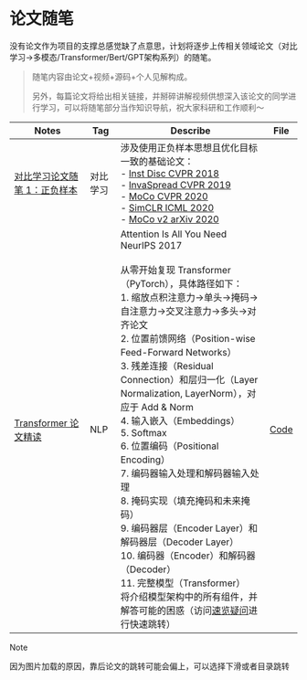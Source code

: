 # 论文随笔

没有论文作为项目的支撑总感觉缺了点意思，计划将逐步上传相关领域论文（对比学习->多模态/Transformer/Bert/GPT架构系列）的随笔。

> 随笔内容由论文+视频+源码+个人见解构成。
>
> 另外，每篇论文将给出相关链接，并掰碎讲解视频供想深入该论文的同学进行学习，可以将随笔部分当作知识导航，祝大家科研和工作顺利～

| Notes                                                        | Tag      | Describe                                                     | File                                                         |
| ------------------------------------------------------------ | -------- | ------------------------------------------------------------ | ------------------------------------------------------------ |
| [对比学习论文随笔 1：正负样本](https://github.com/Hoper-J/AI-Guide-and-Demos-zh_CN/blob/master/PaperNotes/对比学习论文随笔%201：正负样本.md) | 对比学习 | 涉及使用正负样本思想且优化目标一致的基础论文：<br />- [Inst Disc CVPR 2018](https://github.com/Hoper-J/AI-Guide-and-Demos-zh_CN/blob/master/PaperNotes/对比学习论文随笔%201：正负样本.md#inst-disc)<br />- [InvaSpread CVPR 2019](https://github.com/Hoper-J/AI-Guide-and-Demos-zh_CN/blob/master/PaperNotes/对比学习论文随笔%201：正负样本.md#invaspread)<br />- [MoCo CVPR 2020](https://github.com/Hoper-J/AI-Guide-and-Demos-zh_CN/blob/master/PaperNotes/对比学习论文随笔%201：正负样本.md#moco)<br />- [SimCLR ICML 2020](https://github.com/Hoper-J/AI-Guide-and-Demos-zh_CN/blob/master/PaperNotes/对比学习论文随笔%201：正负样本.md#simclr)<br />- [MoCo v2 arXiv 2020](https://github.com/Hoper-J/AI-Guide-and-Demos-zh_CN/blob/master/PaperNotes/对比学习论文随笔%201：正负样本.md#moco-v2) |                                                              |
| [Transformer 论文精读](https://github.com/Hoper-J/AI-Guide-and-Demos-zh_CN/blob/master/PaperNotes/Transformer%20论文精读.md) | NLP      | Attention Is All You Need<br />NeurIPS 2017<br /><br />从零开始复现 Transformer（PyTorch），具体路径如下：<br />1. 缩放点积注意力->单头->掩码->自注意力->交叉注意力->多头->对齐论文<br/>2. 位置前馈网络（Position-wise Feed-Forward Networks）<br/>3. 残差连接（Residual Connection）和层归一化（Layer Normalization, LayerNorm），对应于 Add & Norm<br/>4. 输入嵌入（Embeddings）<br/>5. Softmax<br/>6. 位置编码（Positional Encoding）<br/>7. 编码器输入处理和解码器输入处理<br/>8. 掩码实现（填充掩码和未来掩码）<br/>9. 编码器层（Encoder Layer）和解码器层（Decoder Layer）<br/>10. 编码器（Encoder）和解码器（Decoder）<br/>11. 完整模型（Transformer）<br />将介绍模型架构中的所有组件，并解答可能的困惑（访问[速览疑问](https://github.com/Hoper-J/AI-Guide-and-Demos-zh_CN/blob/master/PaperNotes/Transformer%20论文精读.md#速览疑问)进行快速跳转） | [Code](https://github.com/Hoper-J/AI-Guide-and-Demos-zh_CN/blob/master/PaperNotes/Demos/动手实现%20Transformer.ipynb) |

> [!note]
>
> 因为图片加载的原因，靠后论文的跳转可能会偏上，可以选择下滑或者目录跳转

